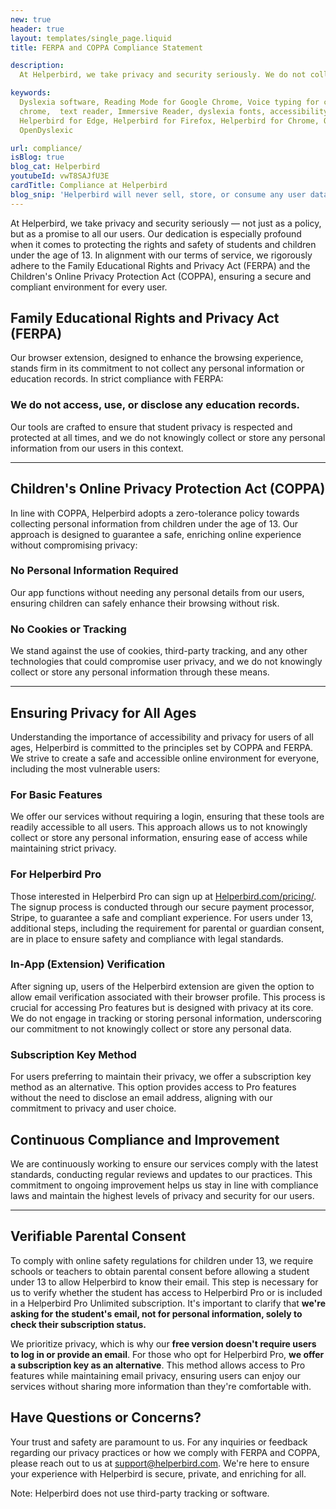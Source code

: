 ```yaml
---
new: true
header: true
layout: templates/single_page.liquid
title: FERPA and COPPA Compliance Statement

description:
  At Helperbird, we take privacy and security seriously. We do not collect any personal information or education records from our users, and we do not use cookies, third-party tracking, or any other tracking technologies to collect or store user information.

keywords:
  Dyslexia software, Reading Mode for Google Chrome, Voice typing for chrome, Text to speech for
  chrome,  text reader, Immersive Reader, dyslexia fonts, accessibility software, dyslexia software,
  Helperbird for Edge, Helperbird for Firefox, Helperbird for Chrome, Opendyslexic for Chrome,
  OpenDyslexic

url: compliance/
isBlog: true
blog_cat: Helperbird
youtubeId: vwT8SAJfU3E
cardTitle: Compliance at Helperbird
blog_snip: 'Helperbird will never sell, store, or consume any user data.'
---
```



At Helperbird, we take privacy and security seriously — not just as a policy, but as a promise to all our users. Our dedication is especially profound when it comes to protecting the rights and safety of students and children under the age of 13. In alignment with our terms of service, we rigorously adhere to the Family Educational Rights and Privacy Act (FERPA) and the Children's Online Privacy Protection Act (COPPA), ensuring a secure and compliant environment for every user.

## Family Educational Rights and Privacy Act (FERPA)
Our browser extension, designed to enhance the browsing experience, stands firm in its commitment to not collect any personal information or education records. In strict compliance with FERPA:

### We do not access, use, or disclose any education records.
Our tools are crafted to ensure that student privacy is respected and protected at all times, and we do not knowingly collect or store any personal information from our users in this context.

---

## Children's Online Privacy Protection Act (COPPA)
In line with COPPA, Helperbird adopts a zero-tolerance policy towards collecting personal information from children under the age of 13. Our approach is designed to guarantee a safe, enriching online experience without compromising privacy:

### No Personal Information Required 
Our app functions without needing any personal details from our users, ensuring children can safely enhance their browsing without risk.

### No Cookies or Tracking
We stand against the use of cookies, third-party tracking, and any other technologies that could compromise user privacy, and we do not knowingly collect or store any personal information through these means.

---

## Ensuring Privacy for All Ages
Understanding the importance of accessibility and privacy for users of all ages, Helperbird is committed to the principles set by COPPA and FERPA. We strive to create a safe and accessible online environment for everyone, including the most vulnerable users:

### For Basic Features
We offer our services without requiring a login, ensuring that these tools are readily accessible to all users. This approach allows us to not knowingly collect or store any personal information, ensuring ease of access while maintaining strict privacy.

### For Helperbird Pro 
Those interested in Helperbird Pro can sign up at [Helperbird.com/pricing/](/pricing/). The signup process is conducted through our secure payment processor, Stripe, to guarantee a safe and compliant experience. For users under 13, additional steps, including the requirement for parental or guardian consent, are in place to ensure safety and compliance with legal standards.

### In-App (Extension) Verification
After signing up, users of the Helperbird extension are given the option to allow email verification associated with their browser profile. This process is crucial for accessing Pro features but is designed with privacy at its core. We do not engage in tracking or storing personal information, underscoring our commitment to not knowingly collect or store any personal data.

### Subscription Key Method
For users preferring to maintain their privacy, we offer a subscription key method as an alternative. This option provides access to Pro features without the need to disclose an email address, aligning with our commitment to privacy and user choice.

## Continuous Compliance and Improvement
We are continuously working to ensure our services comply with the latest standards, conducting regular reviews and updates to our practices. This commitment to ongoing improvement helps us stay in line with compliance laws and maintain the highest levels of privacy and security for our users. 

---

## Verifiable Parental Consent

To comply with online safety regulations for children under 13, we require schools or teachers to obtain parental consent before allowing a student under 13 to allow Helperbird to know their email. This step is necessary for us to verify whether the student has access to Helperbird Pro or is included in a Helperbird Pro Unlimited subscription. It's important to clarify that **we're asking for the student's email, not for personal information, solely to check their subscription status.**

We prioritize privacy, which is why our **free version doesn't require users to log in or provide an email**. For those who opt for Helperbird Pro, **we offer a subscription key as an alternative**. This method allows access to Pro features while maintaining email privacy, ensuring users can enjoy our services without sharing more information than they're comfortable with.

## Have Questions or Concerns?
Your trust and safety are paramount to us. For any inquiries or feedback regarding our privacy practices or how we comply with FERPA and COPPA, please reach out to us at [support@helperbird.com](/support/). We're here to ensure your experience with Helperbird is secure, private, and enriching for all.

Note: Helperbird does not use third-party tracking or software.

